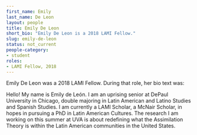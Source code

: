 ```yaml
---
first_name: Emily
last_name: De Leon
layout: people
title: Emily De Leon
short_bio: "Emily De Leon is a 2018 LAMI Fellow."
slug: emily-de-leon
status: not_current
people-category:
- student
roles:
- LAMI Fellow, 2018
---
```

Emily De Leon was a 2018 LAMI Fellow. During that role, her bio text was:

Hello! My name is Emily de León. I am an uprising senior at DePaul University in Chicago, double majoring in Latin American and Latino Studies and Spanish Studies. I am currently a LAMI Scholar, a McNair Scholar, in hopes in pursuing a PhD in Latin American Cultures. The research I am working on this summer at UVA is about redefining what the Assimilation Theory is within the Latin American communities in the United States.

